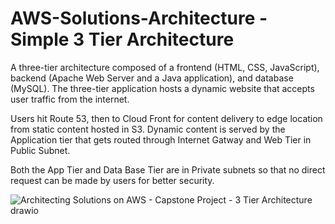 # AWS-Solutions-Architecture - Simple 3 Tier Architecture

A three-tier architecture composed of a frontend (HTML, CSS, JavaScript), backend (Apache Web Server and a Java application), and database (MySQL). The three-tier application hosts a dynamic website that accepts user traffic from the internet.

Users hit Route 53, then to Cloud Front for content delivery to edge location from static content hosted in S3. Dynamic content is served by the Application tier that gets routed through Internet Gatway and Web Tier in Public Subnet.

Both the App Tier and Data Base Tier are in Private subnets so that no direct request can be made by users for better security.

![Architecting Solutions on AWS - Capstone Project - 3 Tier Architecture drawio](https://user-images.githubusercontent.com/8630317/206986574-cc889f93-447d-4606-886a-b041b5e63c57.png)
